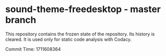 # sound-theme-freedesktop - master branch

This repository contains the frozen state of the repository.
Its history is cleared. It is used only for static code
analysis with Codacy.

Commit Time: 1711608364